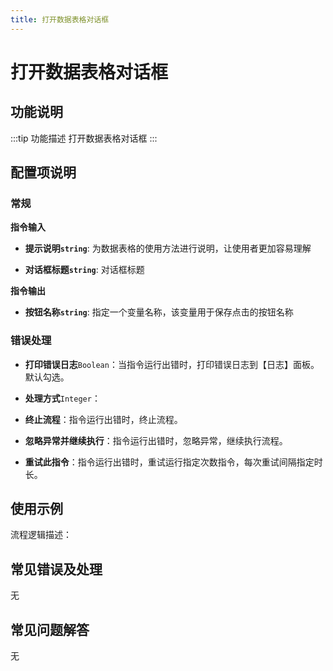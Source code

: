 ```yaml
---
title: 打开数据表格对话框
---
```


# 打开数据表格对话框

## 功能说明

:::tip 功能描述
打开数据表格对话框
:::

## 配置项说明

### 常规

**指令输入**

- **提示说明`string`**: 为数据表格的使用方法进行说明，让使用者更加容易理解

- **对话框标题`string`**: 对话框标题


**指令输出**

- **按钮名称`string`**: 指定一个变量名称，该变量用于保存点击的按钮名称

### 错误处理

- **打印错误日志**`Boolean`：当指令运行出错时，打印错误日志到【日志】面板。默认勾选。

- **处理方式**`Integer`：

 - **终止流程**：指令运行出错时，终止流程。

 - **忽略异常并继续执行**：指令运行出错时，忽略异常，继续执行流程。

 - **重试此指令**：指令运行出错时，重试运行指定次数指令，每次重试间隔指定时长。

## 使用示例

流程逻辑描述：

## 常见错误及处理

无

## 常见问题解答

无

